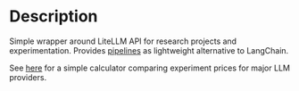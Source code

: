 # Description

Simple wrapper around LiteLLM API for research projects and experimentation. Provides [pipelines](https://github.com/Dahoas/gpt-query/blob/master/projects/pipeline_examples/pipelines_example.py) as lightweight alternative to LangChain.

See [here](https://github.com/Dahoas/gpt-query/blob/master/projects/cost_calculator.py) for a simple calculator comparing experiment prices for major LLM providers.

